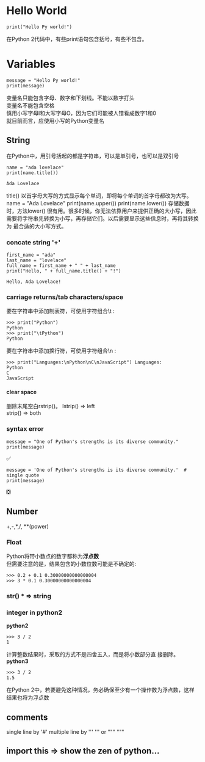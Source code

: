 # Hello World
```
print("Hello Py world!")
```
在Python 2代码中，有些print语句包含括号，有些不包含。  
####

# Variables
```
message = "Hello Py world!"
print(message)
```
变量名只能包含字母、数字和下划线。不能以数字打头  
变量名不能包含空格  
慎用小写字母l和大写字母O，因为它们可能被人错看成数字1和0  
就目前而言，应使用小写的Python变量名  

## String
在Python中，用引号括起的都是字符串，可以是单引号，也可以是双引号  
```
name = "ada lovelace"
print(name.title())

Ada Lovelace
```
title() 以首字母大写的方式显示每个单词，即将每个单词的首字母都改为大写。  
name = "Ada Lovelace" 
print(name.upper()) 
print(name.lower())
存储数据时，方法lower() 很有用。很多时候，你无法依靠用户来提供正确的大小写，因此需要将字符串先转换为小写，再存储它们。以后需要显示这些信息时，再将其转换为 最合适的大小写方式。  

### concate string '+'
```
first_name = "ada"
last_name = "lovelace"
full_name = first_name + " " + last_name
print("Hello, " + full_name.title() + "!")

Hello, Ada Lovelace!
```

### carriage returns/tab characters/space
要在字符串中添加制表符，可使用字符组合\t :
```
>>> print("Python")
Python
>>> print("\tPython")
Python
```
要在字符串中添加换行符，可使用字符组合\n :
```
>>> print("Languages:\nPython\nC\nJavaScript") Languages:
Python
C
JavaScript
```

#### clear space
删除末尾空白rstrip()。 
lstrip() => left  
strip() => both

### syntax error
```
message = "One of Python's strengths is its diverse community."
print(message)
```
✅
```
message = 'One of Python's strengths is its diverse community.'  # single quote
print(message)
```
❎

## Number
+,-,*,/, **(power) 
### Float
Python将带小数点的数字都称为**浮点数**  
但需要注意的是，结果包含的小数位数可能是不确定的:  
```
>>> 0.2 + 0.1 0.30000000000000004 
>>> 3 * 0.1 0.30000000000000004
```

### str() * => string

### integer in python2
**python2**
```
>>> 3 / 2
1
```
计算整数结果时，采取的方式不是四舍五入，而是将小数部分直 接删除。  
**python3**
```
>>> 3 / 2
1.5
```
在Python 2中，若要避免这种情况，务必确保至少有一个操作数为浮点数，这样结果也将为浮点数

## comments
single line by '#'
multiple line by ''' ''' or """ """

## import this => show the zen of python...
